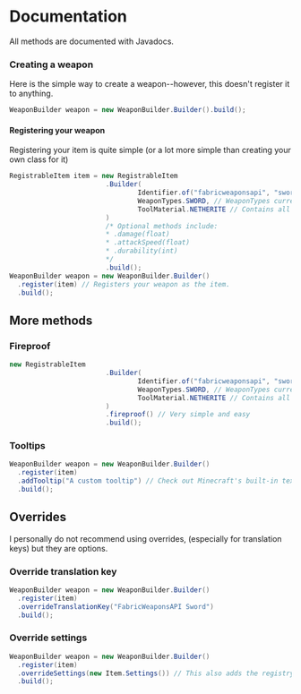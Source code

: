 # Documentation
All methods are documented with Javadocs. <br>
### Creating a weapon
Here is the simple way to create a weapon--however, this doesn't register it to anything.
```java
WeaponBuilder weapon = new WeaponBuilder.Builder().build();
```
#### Registering your weapon
Registering your item is quite simple (or a lot more simple than creating your own class for it)
```java
RegistrableItem item = new RegistrableItem
                        .Builder(
                                Identifier.of("fabricweaponsapi", "sword"),
                                WeaponTypes.SWORD, // WeaponTypes currently include SWORD, AXE, and MACE
                                ToolMaterial.NETHERITE // Contains all tool materials
                        )
                        /* Optional methods include:
                        * .damage(float)
                        * .attackSpeed(float)
                        * .durability(int)
                        */
                        .build();
WeaponBuilder weapon = new WeaponBuilder.Builder()
  .register(item) // Registers your weapon as the item.
  .build();
```
## More methods
### Fireproof
```java
new RegistrableItem
                        .Builder(
                                Identifier.of("fabricweaponsapi", "sword"),
                                WeaponTypes.SWORD, // WeaponTypes currently include SWORD, AXE, and MACE
                                ToolMaterial.NETHERITE // Contains all tool materials
                        )
                        .fireproof() // Very simple and easy
                        .build();
```
### Tooltips
```java
WeaponBuilder weapon = new WeaponBuilder.Builder()
  .register(item)
  .addTooltip("A custom tooltip") // Check out Minecraft's built-in text colour coding system
  .build();
```
## Overrides
I personally do not recommend using overrides, (especially for translation keys) but they are options.
### Override translation key
```java
WeaponBuilder weapon = new WeaponBuilder.Builder()
  .register(item)
  .overrideTranslationKey("FabricWeaponsAPI Sword")
  .build();
```
### Override settings
```java
WeaponBuilder weapon = new WeaponBuilder.Builder()
  .register(item)
  .overrideSettings(new Item.Settings()) // This also adds the registry key
  .build();
```
